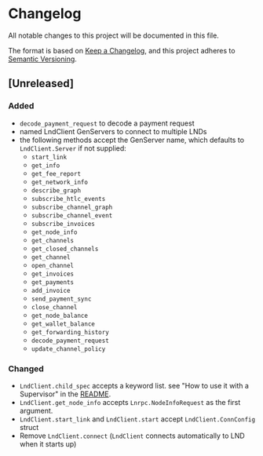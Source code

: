 # Changelog

All notable changes to this project will be documented in this file.

The format is based on [Keep a Changelog](https://keepachangelog.com/en/1.0.0/),
and this project adheres to [Semantic Versioning](https://semver.org/spec/v2.0.0.html).

## [Unreleased]

### Added

- `decode_payment_request` to decode a payment request
- named LndClient GenServers to connect to multiple LNDs
- the following methods accept the GenServer name, which defaults to `LndClient.Server` if not supplied:
  - `start_link`
  - `get_info`
  - `get_fee_report`
  - `get_network_info`
  - `describe_graph`
  - `subscribe_htlc_events`
  - `subscribe_channel_graph`
  - `subscribe_channel_event`
  - `subscribe_invoices`
  - `get_node_info`
  - `get_channels`
  - `get_closed_channels`
  - `get_channel`
  - `open_channel`
  - `get_invoices`
  - `get_payments`
  - `add_invoice`
  - `send_payment_sync`
  - `close_channel`
  - `get_node_balance`
  - `get_wallet_balance`
  - `get_forwarding_history`
  - `decode_payment_request`
  - `update_channel_policy`

### Changed
- `LndClient.child_spec` accepts a keyword list. see "How to use it with a Supervisor" in the [README](/README.md#how-to-use-it-with-a-supervisor).
- `LndClient.get_node_info` accepts `Lnrpc.NodeInfoRequest` as the first argument.
- `LndClient.start_link` and `LndClient.start` accept `LndClient.ConnConfig` struct
- Remove `LndClient.connect` (`LndClient` connects automatically to LND when it starts up)
